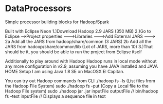 # DataProcessors
Simple processor building blocks for Hadoop/Spark

Built with Eclipse Neon
1.)Download Hadoop 2.9 JARS (350 MB)
2.)Go to Eclipse -->Project properties --->Libraries --->Add External JARS ---> 
  2a Add all the JARS from hadoop/share/common (3 JARS)
  2b Add all the JARS from hadoop/share/common/lib (Lot of JARS, more than 10)
3.)That should be it, you should be able to run the project from Eclipse itself

Additionally to play around with Hadoop
Hadoop runs in local mode without any more configuration in v2.9, assuming you have JAVA installed and JAVA HOME Setup
I am using Java 1.8 SE on MacOSX El Capitan.

You can try out Hadoop commands from CLI
./hadoop fs -ls (List files from the Hadoop File System)
sudo ./hadoop fs -put <Path to local file> <Path to destination> (Copy a Local file to the Hadoop File system)
sudo ./hadoop jar <name of jar>.jar <Class containing main> inputFile outputFile //<or any other args>
bin/hadoop fs -text  inputFile // Displays a sequence file in text




